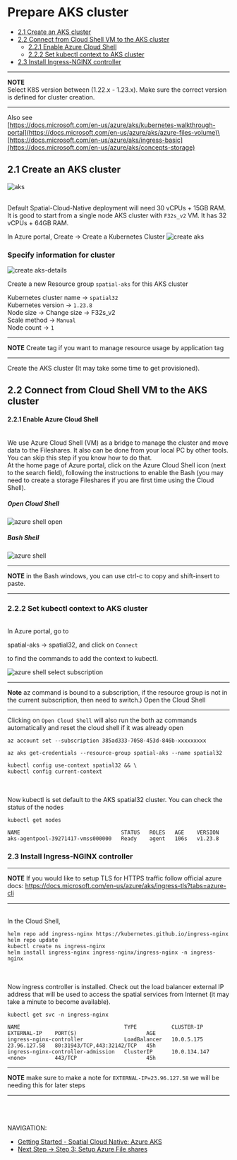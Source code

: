 # Prepare AKS cluster

-   [2.1 Create an AKS cluster](#Step2:PrepareAKScluster-2.1CreateanAKScluster)
-   [2.2 Connect from Cloud Shell VM to the AKS
    cluster](#Step2:PrepareAKScluster-2.2ConnectfromCloudShellVMtotheAKScluster)
    -   [2.2.1 Enable Azure Cloud
        Shell](#Step2:PrepareAKScluster-2.2.1EnableAzureCloudShell)
    -   [2.2.2 Set kubectl context to AKS
        cluster](#Step2:PrepareAKScluster-2.2.2SetkubectlcontexttoAKScluster)
-   [2.3 Install Ingress-NGINX
    controller](#Step2:PrepareAKScluster-2.3InstallIngress-NGINXcontroller)

---
**NOTE**\
Select K8S version between (1.22.x - 1.23.x). Make sure the correct version is
defined for cluster creation.

---

Also see\
[https://docs.microsoft.com/en-us/azure/aks/kubernetes-walkthrough-portal](https://docs.microsoft.com/en-us/azure/aks/azure-files-volume)\
[https://docs.microsoft.com/en-us/azure/aks/ingress-basic](https://docs.microsoft.com/en-us/azure/aks/concepts-storage)

## 2.1 Create an AKS cluster

![aks](images/kubernetes-service.PNG "aks")

\
Default Spatial-Cloud-Native deployment will need 30 vCPUs + 15GB RAM.
It is good to start from a single node AKS cluster with `F32s_v2` VM. It
has 32 vCPUs + 64GB RAM.



In Azure portal, Create → Create a Kubernetes Cluster
![create aks](images/create-kubernetes-services-1.PNG "create aks")


### Specify information for cluster
![create aks-details](images/create-kubernetes-services-2.png "create aks-details")


Create a new Resource group `spatial-aks` for this AKS cluster

Kubernetes cluster name -> `spatial32`\
Kubernetes version -> `1.23.8`\
Node size -> Change size -> F32s_v2\
Scale method -> `Manual`\
Node count -> `1`

---
**NOTE** Create tag if you want to manage resource usage by application tag

---


Create the AKS cluster (It may take some time to get provisioned).

##  2.2 Connect from Cloud Shell VM to the AKS cluster

####  2.2.1 Enable Azure Cloud Shell

\
We use Azure Cloud Shell (VM) as a bridge to manage the cluster and move
data to the Fileshares. It also can be done from your local PC by other
tools. You can skip this step if you know how to do that.\
At the home page of Azure portal, click on the Azure Cloud Shell icon
(next to the search field), following the instructions to enable the
Bash (you may need to create a storage Fileshares if you are first time
using the Cloud
Shell).

##### Open Cloud Shell 
![azure shell open](images/azure-shell-open.png "azure shell open")


##### Bash Shell
![azure shell](images/azure-shell.png "azure shell")


---
**NOTE** in the Bash windows, you can use ctrl-c to copy and shift-insert
to paste.

---

###  2.2.2 Set kubectl context to AKS cluster

\
In Azure portal, go to 

spatial-aks → spatial32,
and click on `Connect`

to find the commands to add the context to kubectl.

![azure shell select subscription](images/select-subscription-shell.png "azure shell select subscription")


---
**Note** az command is bound to a subscription, if the resource group is
not in the current subscription, then need to switch.) Open the Cloud
Shell

---

Clicking on `Open Cloud Shell` will also run the both az commands automatically and reset the cloud 
shell if it was already open

```shell
az account set --subscription 385ad333-7058-453d-846b-xxxxxxxxx
```

```shell
az aks get-credentials --resource-group spatial-aks --name spatial32
```

```shell
kubectl config use-context spatial32 && \
kubectl config current-context
```

\
\
Now kubectl is set default to the AKS spatial32 cluster. You can check
the status of the nodes

```shell
kubectl get nodes
```

```shell
NAME                                STATUS   ROLES   AGE    VERSION
aks-agentpool-39271417-vmss000000   Ready    agent   106s   v1.23.8
```


###  2.3 Install Ingress-NGINX controller

---
**NOTE** If you would like to setup TLS for HTTPS traffic follow official azure docs: https://docs.microsoft.com/en-us/azure/aks/ingress-tls?tabs=azure-cli

---

\
In the Cloud Shell,

```shell
helm repo add ingress-nginx https://kubernetes.github.io/ingress-nginx
helm repo update
kubectl create ns ingress-nginx
helm install ingress-nginx ingress-nginx/ingress-nginx -n ingress-nginx
```

\
\
Now ingress controller is installed. Check out the load balancer
external IP address that will be used to access the spatial services
from Internet (it may take a minute to become available).

```shell
kubectl get svc -n ingress-nginx
```

```shell
NAME                                 TYPE           CLUSTER-IP     EXTERNAL-IP    PORT(S)                      AGE
ingress-nginx-controller             LoadBalancer   10.0.5.175     23.96.127.58   80:31943/TCP,443:32142/TCP   45h
ingress-nginx-controller-admission   ClusterIP      10.0.134.147   <none>         443/TCP                      45h
```

---
**NOTE** make sure to make a note for `EXTERNAL-IP=23.96.127.58` we will be needing this for later steps

---

\
\
\
NAVIGATION:

- [Getting Started - Spatial Cloud Native: Azure AKS](README.md)
- [Next Step -> Step 3: Setup Azure File shares](setup_azure_file_shares.md)
